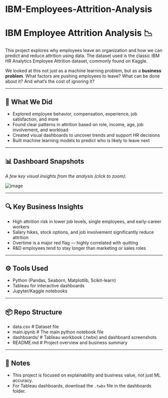 # IBM-Employees-Attrition-Analysis
# IBM Employee Attrition Analysis 📉

This project explores why employees leave an organization and how we can predict and reduce attrition using data. The dataset used is the classic IBM HR Analytics Employee Attrition dataset, commonly found on Kaggle.

We looked at this not just as a machine learning problem, but as a **business problem**. What factors are pushing employees to leave? What can be done about it? And what’s the cost of ignoring it?

---

## 🧠 What We Did

- Explored employee behavior, compensation, experience, job satisfaction, and more
- Found clear patterns in attrition based on role, income, age, job involvement, and workload
- Created visual dashboards to uncover trends and support HR decisions
- Built machine learning models to predict who is likely to leave next

---

## 📊 Dashboard Snapshots

_A few key visual insights from the analysis (click to zoom):_

<!-- Paste dashboard images below -->
![image](https://github.com/user-attachments/assets/dbf8bf98-10ef-404b-aa4d-93c290c51194)


---

## 🔍 Key Business Insights

- High attrition risk in lower job levels, single employees, and early-career workers
- Salary hikes, stock options, and job involvement significantly reduce attrition
- Overtime is a major red flag — highly correlated with quitting
- R&D employees tend to stay longer than marketing or sales roles

---

## ⚙️ Tools Used

- Python (Pandas, Seaborn, Matplotlib, Scikit-learn)
- Tableau for interactive dashboards
- Jupyter/Kaggle notebooks

---

## 📦 Repo Structure

- data.csv             # Dataset file
- main.ipynb           # The main python notebook file
- dashboards/          # Tableau workbook (.twbx) and dashboard screenshots
- README.md            # Project overview and business summary

--- 

## 📌 Notes

- This project is focused on explainability and business value, not just ML accuracy.
- For Tableau dashboards, download the `.twbx` file in the dashboards folder.

